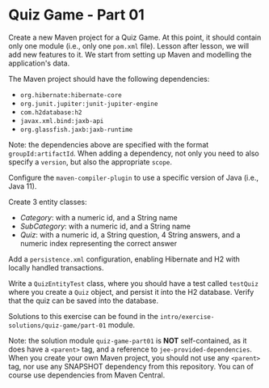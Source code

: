 # Quiz Game - Part 01

Create a new Maven project for a Quiz Game.
At this point,
it should contain only one module (i.e., only one `pom.xml` file).
Lesson after lesson, we will add new features to it.
We start from setting up Maven and modelling the application's data.

The Maven project should have the following dependencies:

* `org.hibernate:hibernate-core`
* `org.junit.jupiter:junit-jupiter-engine`
* `com.h2database:h2`
* `javax.xml.bind:jaxb-api`
* `org.glassfish.jaxb:jaxb-runtime`

Note: the dependencies above are specified with the format `groupId:artifactId`. 
When adding a dependency, not only you need to also specify a `version`,
but also the appropriate `scope`.

Configure the `maven-compiler-plugin` to use a specific version
of Java (i.e., Java 11).

Create 3 entity classes:

* *Category*: with a numeric id, and a String name
* *SubCategory*: with a numeric id, and a String name
* *Quiz*: with a numeric id, a String question, 4 String answers,
          and a numeric index representing the correct answer
          
Add a `persistence.xml` configuration, enabling Hibernate and H2 with
locally handled transactions.

Write a `QuizEntityTest` class, where you should have a test 
called `testQuiz` where you create a `Quiz` object, and persist it
into the H2 database. Verify that the quiz can be saved into the
database.


Solutions to this exercise can be found in the 
`intro/exercise-solutions/quiz-game/part-01` module.

Note: the solution module `quiz-game-part01` is **NOT** self-contained, as it does
have a `<parent>` tag, and a reference to `jee-provided-dependencies`.
When you create your own Maven project, you should not use any `<parent>` tag, nor
use any SNAPSHOT dependency from this repository.
You can of course use dependencies from Maven Central. 
      